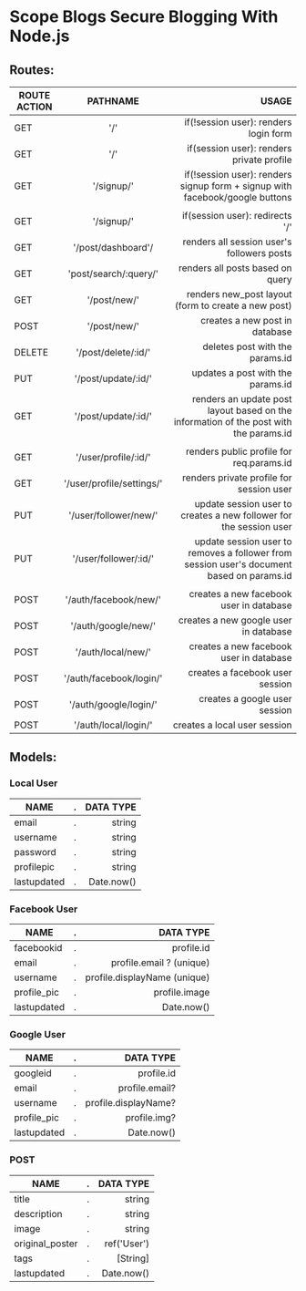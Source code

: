 # Scope Blogs Secure Blogging With Node.js


## Routes:

  ROUTE ACTION |    PATHNAME   | USAGE   
| ------------- |:-------------:| -----:|
GET | '/' | if(!session user): renders login form 
GET | '/' | if(session user): renders private profile
GET | '/signup/' | if(!session user): renders signup form + signup with facebook/google buttons
| | |
GET | '/signup/' | if(session user): redirects '/'
GET | '/post/dashboard'/ | renders all session user's followers posts
GET | 'post/search/:query/' | renders all posts based on query
GET | '/post/new/' | renders new_post layout (form to create a new post)
POST | '/post/new/' | creates a new post in database
DELETE | '/post/delete/:id/' | deletes post with the params.id
PUT | '/post/update/:id/' | updates a post with the params.id
GET | '/post/update/:id/' | renders an update post layout based on the information of the post with the params.id
| | |
GET | '/user/profile/:id/' | renders public profile for req.params.id
GET | '/user/profile/settings/' | renders private profile for session user
PUT | '/user/follower/new/' | update session user to creates a new follower for the session user
PUT | '/user/follower/:id/' | update session user to removes a follower from session user's document based on params.id 
| | |
POST | '/auth/facebook/new/' | creates a new facebook user in database
POST | '/auth/google/new/' | creates a new google user in database
POST | '/auth/local/new/' | creates a new facebook user in database
POST | '/auth/facebook/login/' | creates a facebook user session
POST | '/auth/google/login/' | creates a google user session
POST | '/auth/local/login/' | creates a local user session


## Models: 

### Local User
  
  NAME  |    .   |    DATA TYPE
| ------------- |:-------------:| -----:|
email | . | string
username | . | string
password | . | string
profilepic | . | string
lastupdated | . | Date.now()


### Facebook User
  
  NAME  |    .   |    DATA TYPE
| ------------- |:-------------:| -----:|
facebookid | . |  profile.id
email | . |  profile.email ? (unique)
username | . |  profile.displayName (unique)
profile_pic | . | profile.image
lastupdated | . | Date.now()


### Google User
  
  NAME  |    .   |    DATA TYPE
| ------------- |:-------------:| -----:|
googleid | . |  profile.id
email | . | profile.email?
username | . | profile.displayName?
profile_pic | . | profile.img?
lastupdated | . | Date.now()


### POST 
  NAME  |    .   |    DATA TYPE
| ------------- |:-------------:| -----:|
  title | . | string
  description | . | string
  image | . | string
  original_poster | . | ref('User')
  tags | . |[String]
  lastupdated | . | Date.now()
